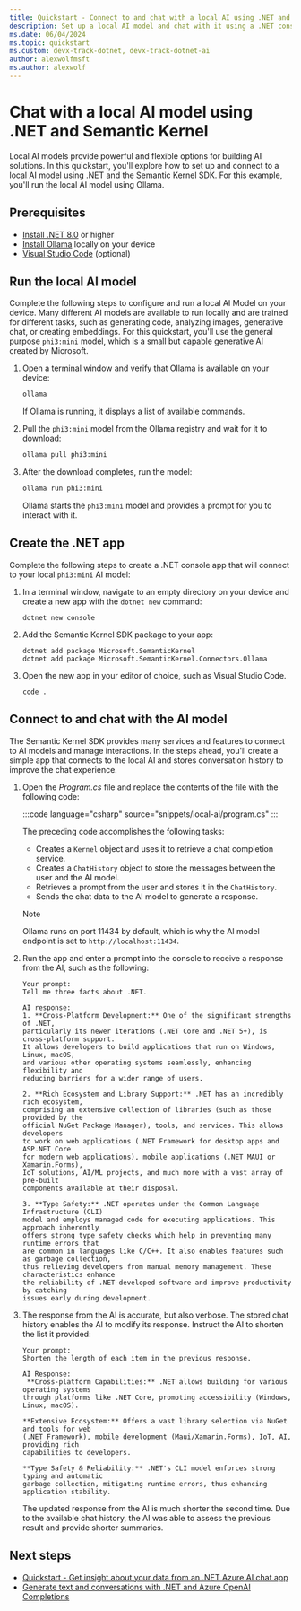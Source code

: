 ```yaml
---
title: Quickstart - Connect to and chat with a local AI using .NET and Semantic Kernel
description: Set up a local AI model and chat with it using a .NET consle app and the Semantic Kernel SDK
ms.date: 06/04/2024
ms.topic: quickstart
ms.custom: devx-track-dotnet, devx-track-dotnet-ai
author: alexwolfmsft
ms.author: alexwolf
---
```


# Chat with a local AI model using .NET and Semantic Kernel

Local AI models provide powerful and flexible options for building AI solutions. In this quickstart, you'll explore how to set up and connect to a local AI model using .NET and the Semantic Kernel SDK. For this example, you'll run the local AI model using Ollama.

## Prerequisites

* [Install .NET 8.0](https://dotnet.microsoft.com/download) or higher
* [Install Ollama](https://ollama.com/) locally on your device
* [Visual Studio Code](https://code.visualstudio.com/) (optional)

## Run the local AI model

Complete the following steps to configure and run a local AI Model on your device. Many different AI models are available to run locally and are trained for different tasks, such as generating code, analyzing images, generative chat, or creating embeddings. For this quickstart, you'll use the general purpose `phi3:mini` model, which is a small but capable generative AI created by Microsoft.

1. Open a terminal window and verify that Ollama is available on your device:

    ```bash
    ollama
    ```

    If Ollama is running, it displays a list of available commands.

1. Pull the `phi3:mini` model from the Ollama registry and wait for it to download:

    ```bash
    ollama pull phi3:mini
    ```

1. After the download completes, run the model:

    ```bash
    ollama run phi3:mini
    ```

    Ollama starts the `phi3:mini` model and provides a prompt for you to interact with it.

## Create the .NET app

Complete the following steps to create a .NET console app that will connect to your local `phi3:mini` AI model:

1. In a terminal window, navigate to an empty directory on your device and create a new app with the `dotnet new` command:

    ```dotnetcli
    dotnet new console
    ```

1. Add the Semantic Kernel SDK package to your app:

    ```dotnetcli
    dotnet add package Microsoft.SemanticKernel
    dotnet add package Microsoft.SemanticKernel.Connectors.Ollama
    ```

1. Open the new app in your editor of choice, such as Visual Studio Code.

    ```dotnetcli
    code .
    ```

## Connect to and chat with the AI model

The Semantic Kernel SDK provides many services and features to connect to AI models and manage interactions. In the steps ahead, you'll create a simple app that connects to the local AI and stores conversation history to improve the chat experience.

1. Open the _Program.cs_ file and replace the contents of the file with the following code:

    :::code language="csharp" source="snippets/local-ai/program.cs" :::

    The preceding code accomplishes the following tasks:
    - Creates a `Kernel` object and uses it to retrieve a chat completion service.
    - Creates a `ChatHistory` object to store the messages between the user and the AI model.
    - Retrieves a prompt from the user and stores it in the `ChatHistory`.
    - Sends the chat data to the AI model to generate a response.

    > [!NOTE]
    > Ollama runs on port 11434 by default, which is why the AI model endpoint is set to `http://localhost:11434`.

1. Run the app and enter a prompt into the console to receive a response from the AI, such as the following:

    ```output
    Your prompt:
    Tell me three facts about .NET.

    AI response:
    1. **Cross-Platform Development:** One of the significant strengths of .NET, 
    particularly its newer iterations (.NET Core and .NET 5+), is cross-platform support.
    It allows developers to build applications that run on Windows, Linux, macOS,
    and various other operating systems seamlessly, enhancing flexibility and
    reducing barriers for a wider range of users.

    2. **Rich Ecosystem and Library Support:** .NET has an incredibly rich ecosystem,
    comprising an extensive collection of libraries (such as those provided by the 
    official NuGet Package Manager), tools, and services. This allows developers 
    to work on web applications (.NET Framework for desktop apps and ASP.NET Core 
    for modern web applications), mobile applications (.NET MAUI or Xamarin.Forms),
    IoT solutions, AI/ML projects, and much more with a vast array of pre-built
    components available at their disposal.
    
    3. **Type Safety:** .NET operates under the Common Language Infrastructure (CLI) 
    model and employs managed code for executing applications. This approach inherently
    offers strong type safety checks which help in preventing many runtime errors that
    are common in languages like C/C++. It also enables features such as garbage collection,
    thus relieving developers from manual memory management. These characteristics enhance
    the reliability of .NET-developed software and improve productivity by catching
    issues early during development.
    ```

1. The response from the AI is accurate, but also verbose. The stored chat history enables the AI to modify its response. Instruct the AI to shorten the list it provided:

    ```output
    Your prompt:
    Shorten the length of each item in the previous response.

    AI Response:
     **Cross-platform Capabilities:** .NET allows building for various operating systems
    through platforms like .NET Core, promoting accessibility (Windows, Linux, macOS).
    
    **Extensive Ecosystem:** Offers a vast library selection via NuGet and tools for web
    (.NET Framework), mobile development (Maui/Xamarin.Forms), IoT, AI, providing rich
    capabilities to developers.
    
    **Type Safety & Reliability:** .NET's CLI model enforces strong typing and automatic
    garbage collection, mitigating runtime errors, thus enhancing application stability.
    ```

    The updated response from the AI is much shorter the second time. Due to the available chat history, the AI was able to assess the previous result and provide shorter summaries.

## Next steps

- [Quickstart - Get insight about your data from an .NET Azure AI chat app](../how-to/work-with-local-models.md)
- [Generate text and conversations with .NET and Azure OpenAI Completions](/training/modules/open-ai-dotnet-text-completions/)
